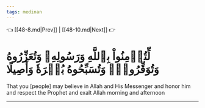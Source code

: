 ```yaml
---
tags: medinan
---
```


👈 [[48-8.md|Prev]] | [[48-10.md|Next]] 👉

# لِّتُؤۡمِنُواْ بِٱللَّهِ وَرَسُولِهِۦ وَتُعَزِّرُوهُ وَتُوَقِّرُوهُۚ وَتُسَبِّحُوهُ بُكۡرَةٗ وَأَصِيلًا

That you [people] may believe in Allah and His Messenger and honor him and respect the Prophet and exalt Allah morning and afternoon

---

